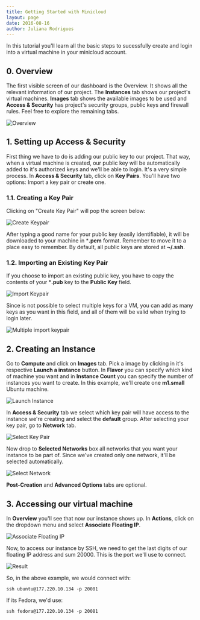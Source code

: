 ```yaml
---
title: Getting Started with Minicloud
layout: page
date: 2016-08-16
author: Juliana Rodrigues
---
```


In this tutorial you'll learn all the basic steps to sucessfully create and login into a virtual machine in your minicloud account.

## 0. Overview

The first visible screen of our dashboard is the Overview. It shows all the relevant information of our project. The **Instances** tab shows our project's virtual machines. **Images** tab shows the available images to be used and **Access & Security** has project's security groups, public keys and firewall rules. Feel free to explore the remaining tabs.

![Overview](minicloud-tutorial-imgs/overview.png)

## 1. Setting up Access & Security

First thing we have to do is adding our public key to our project. That way, when a virtual machine is created, our public key will be automatically added to it's authorized keys and we'll be able to login. It's a very simple process. In **Access & Security** tab, click on **Key Pairs**. You'll have two options: Import a key pair or create one.

### 1.1. Creating a Key Pair

Clicking on "Create Key Pair" will pop the screen below:

![Create Keypair](minicloud-tutorial-imgs/create-keypair.png)

After typing a good name for your public key (easily identifiable), it will be downloaded to your machine in ***.pem** format. Remember to move it to a place easy to remember. By default, all public keys are stored at **~/.ssh**.

### 1.2. Importing an Existing Key Pair

If you choose to import an existing public key, you have to copy the contents of your ***.pub** key to the **Public Key** field.

![Import Keypair](minicloud-tutorial-imgs/import-keypair.png)

Since is not possible to select multiple keys for a VM, you can add as many keys as you want in this field, and all of them will be valid when trying to login later.

![Multiple import keypair](minicloud-tutorial-imgs/import-multiple-keypair.png)

## 2. Creating an Instance

Go to **Compute** and click on **Images** tab. Pick a image by clicking in it's respective **Launch a instance** button. In **Flavor** you can specify which kind of machine you want and in **Instance Count** you can specify the number of instances you want to create. In this example, we'll create one **m1.small** Ubuntu machine.  

![Launch Instance](minicloud-tutorial-imgs/launch-instance.png)

In **Access & Security** tab we select which key pair will have access to the instance we're creating and select the **default** group. After selecting your key pair, go to **Network** tab.

![Select Key Pair](minicloud-tutorial-imgs/launch-instance-key.png)

Now drop to **Selected Networks** box all networks that you want your instance to be part of. Since we've created only one network, it'll be selected automatically.

![Select Network](minicloud-tutorial-imgs/launch-instance-network.png)

**Post-Creation** and **Advanced Options** tabs are optional.

## 3. Accessing our virtual machine

In **Overview** you'll see that now our instance shows up. In **Actions**, click on the dropdown menu and select **Associate Floating IP**.

![Associate Floating IP](minicloud-tutorial-imgs/floating-ip.png)

Now, to access our instance by SSH, we need to get the last digits of our floating IP address and sum 20000. This is the port we'll use to connect.

![Result](minicloud-tutorial-imgs/result.png)

So, in the above example, we would connect with:

    ssh ubuntu@177.220.10.134 -p 20081

If its Fedora, we'd use:

    ssh fedora@177.220.10.134 -p 20081
